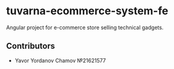 # tuvarna-ecommerce-system-fe
Angular project for e-commerce store selling technical gadgets. 
## Contributors
* Yavor Yordanov Chamov №21621577
